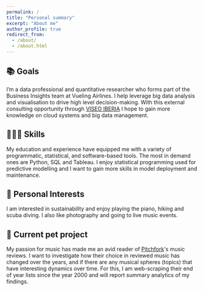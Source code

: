```yaml
---
permalink: /
title: "Personal summary"
excerpt: "About me"
author_profile: true
redirect_from: 
  - /about/
  - /about.html
---
```


## 📚 Goals

I’m a data professional and quantitative researcher who forms part of the Business Insights team at Vueling Airlines. I help leverage big data analysis and visualisation to drive high level decision-making. With this external consulting opportunity through [VISEO IBERIA](https://www.viseo.com/en/ela/news/viseo-iberia-main-offers-and-services) I hope to gain more knowledge on cloud systems and big data management.

## 👩🏻‍💻 Skills

My education and experience have equipped me with a variety of programmatic, statistical, and software-based tools. The most in demand ones are Python, SQL and Tableau. I enjoy statistical programming used for predictive modelling and I want to gain more skills in model deployment and maintenance.

## 🎹 Personal Interests

I am interested in sustainability and enjoy playing the piano, hiking and scuba diving. I also like photography and going to live music events.

## 📂 Current pet project

My passion for music has made me an avid reader of [Pitchfork](https://pitchfork.com/)'s music reviews. I want to investigate how their choice in reviewed music has changed over the years, and if there are any musical spheres (topics) that have interesting dynamics over time. For this, I am web-scraping their end of year lists since the year 2000 and will report summary analytics of my findings.

